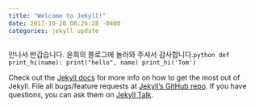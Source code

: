 ```yaml
---
title: "Welcome to Jekyll!"
date: 2017-10-20 08:26:28 -0400
categories: jekyll update
---
```

만나서 반갑습니다. 
윤희의 블로그에 놀러와 주셔서 감사합니다.
​```python
def print_hi(name):
  print("hello", name)
print_hi('Tom')
​```

Check out the [Jekyll docs][jekyll-docs] for more info on how to get the most out of Jekyll. File all bugs/feature requests at [Jekyll’s GitHub repo][jekyll-gh]. If you have questions, you can ask them on [Jekyll Talk][jekyll-talk].

[jekyll-docs]: https://jekyllrb.com/docs/home
[jekyll-gh]:   https://github.com/jekyll/jekyll
[jekyll-talk]: https://talk.jekyllrb.com/
